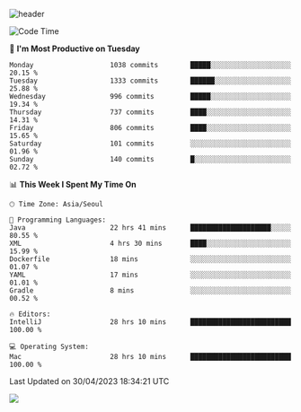![header](https://capsule-render.vercel.app/api?type=Egg&color=timeAuto&height=300&section=header&text=PoPo&fontSize=90&animation=fadeIn)

  <!--START_SECTION:waka-->
![Code Time](http://img.shields.io/badge/Code%20Time-727%20hrs%2027%20mins-blue)

📅 **I'm Most Productive on Tuesday** 

```text
Monday                   1038 commits        █████░░░░░░░░░░░░░░░░░░░░   20.15 % 
Tuesday                  1333 commits        ██████░░░░░░░░░░░░░░░░░░░   25.88 % 
Wednesday                996 commits         █████░░░░░░░░░░░░░░░░░░░░   19.34 % 
Thursday                 737 commits         ████░░░░░░░░░░░░░░░░░░░░░   14.31 % 
Friday                   806 commits         ████░░░░░░░░░░░░░░░░░░░░░   15.65 % 
Saturday                 101 commits         ░░░░░░░░░░░░░░░░░░░░░░░░░   01.96 % 
Sunday                   140 commits         █░░░░░░░░░░░░░░░░░░░░░░░░   02.72 % 
```


📊 **This Week I Spent My Time On** 

```text
🕑︎ Time Zone: Asia/Seoul

💬 Programming Languages: 
Java                     22 hrs 41 mins      ████████████████████░░░░░   80.55 % 
XML                      4 hrs 30 mins       ████░░░░░░░░░░░░░░░░░░░░░   15.99 % 
Dockerfile               18 mins             ░░░░░░░░░░░░░░░░░░░░░░░░░   01.07 % 
YAML                     17 mins             ░░░░░░░░░░░░░░░░░░░░░░░░░   01.01 % 
Gradle                   8 mins              ░░░░░░░░░░░░░░░░░░░░░░░░░   00.52 % 

🔥 Editors: 
IntelliJ                 28 hrs 10 mins      █████████████████████████   100.00 % 

💻 Operating System: 
Mac                      28 hrs 10 mins      █████████████████████████   100.00 % 
```


 Last Updated on 30/04/2023 18:34:21 UTC
<!--END_SECTION:waka-->



<img src="https://capsule-render.vercel.app/api?type=Egg&color=timeAuto&height=300&section=footer&text=PoPo&fontSize=90&animation=fadeIn&reversal=true" />
